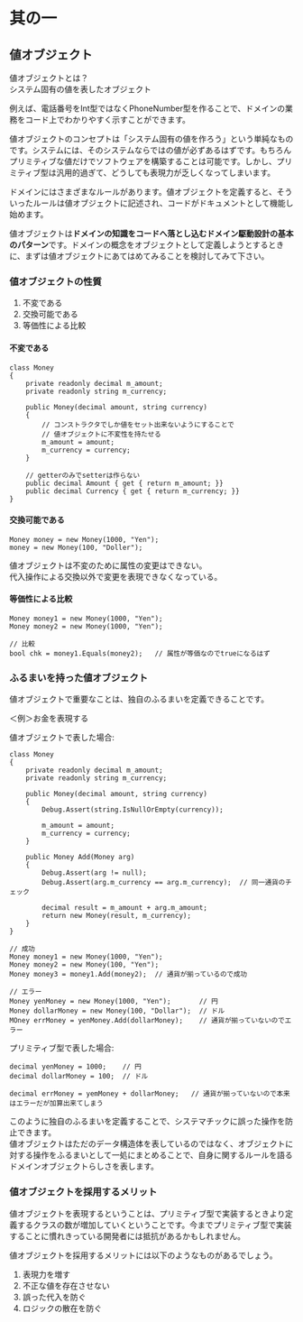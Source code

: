 # 其の一

## 値オブジェクト

値オブジェクトとは？  
システム固有の値を表したオブジェクト  

例えば、電話番号をInt型ではなくPhoneNumber型を作ることで、ドメインの業務をコード上でわかりやすく示すことができます。  

値オブジェクトのコンセプトは「システム固有の値を作ろう」という単純なものです。システムには、そのシステムならではの値が必ずあるはずです。もちろんプリミティブな値だけでソフトウェアを構築することは可能です。しかし、プリミティブ型は汎用的過ぎて、どうしても表現力が乏しくなってしまいます。  

ドメインにはさまざまなルールがあります。値オブジェクトを定義すると、そういったルールは値オブジェクトに記述され、コードがドキュメントとして機能し始めます。  

値オブジェクトは**ドメインの知識をコードへ落とし込むドメイン駆動設計の基本のパターン**です。ドメインの概念をオブジェクトとして定義しようとするときに、まずは値オブジェクトにあてはめてみることを検討してみて下さい。  

### 値オブジェクトの性質

1. 不変である  
2. 交換可能である
3. 等価性による比較

#### 不変である

```CSharp
class Money
{
    private readonly decimal m_amount;
    private readonly string m_currency;

    public Money(decimal amount, string currency)
    {
        // コンストラクタでしか値をセット出来ないようにすることで
        // 値オブジェクトに不変性を持たせる
        m_amount = amount;
        m_currency = currency;
    }

    // getterのみでsetterは作らない
    public decimal Amount { get { return m_amount; }}
    public decimal Currency { get { return m_currency; }}
}
```

#### 交換可能である

```CSharp
Money money = new Money(1000, "Yen");
money = new Money(100, "Doller");
```

値オブジェクトは不変のために属性の変更はできない。  
代入操作による交換以外で変更を表現できなくなっている。  

#### 等価性による比較

```CSharp
Money money1 = new Money(1000, "Yen");
Money money2 = new Money(1000, "Yen");

// 比較
bool chk = money1.Equals(money2);   // 属性が等価なのでtrueになるはず
```

### ふるまいを持った値オブジェクト

値オブジェクトで重要なことは、独自のふるまいを定義できることです。  

＜例＞お金を表現する  

値オブジェクトで表した場合:  

```CSharp
class Money
{
    private readonly decimal m_amount;
    private readonly string m_currency;

    public Money(decimal amount, string currency)
    {
        Debug.Assert(string.IsNullOrEmpty(currency));

        m_amount = amount;
        m_currency = currency;
    }

    public Money Add(Money arg)
    {
        Debug.Assert(arg != null);
        Debug.Assert(arg.m_currency == arg.m_currency);  // 同一通貨のチェック

        decimal result = m_amount + arg.m_amount;
        return new Money(result, m_currency);
    }
}

// 成功
Money money1 = new Money(1000, "Yen");
Money money2 = new Money(100, "Yen");
Money money3 = money1.Add(money2);  // 通貨が揃っているので成功

// エラー
Money yenMoney = new Money(1000, "Yen");       // 円
Money dollarMoney = new Money(100, "Dollar");  // ドル
MOney errMoney = yenMoney.Add(dollarMoney);    // 通貨が揃っていないのでエラー
```

プリミティブ型で表した場合:  

```CSharp
decimal yenMoney = 1000;    // 円
decimal dollarMoney = 100;  // ドル

decimal errMoney = yemMoney + dollarMoney;   // 通貨が揃っていないので本来はエラーだが加算出来てしまう
```

このように独自のふるまいを定義することで、システマチックに誤った操作を防止できます。  
値オブジェクトはただのデータ構造体を表しているのではなく、オブジェクトに対する操作をふるまいとして一処にまとめることで、自身に関するルールを語るドメインオブジェクトらしさを表します。  

### 値オブジェクトを採用するメリット

値オブジェクトを表現するということは、プリミティブ型で実装するときより定義するクラスの数が増加していくということです。今までプリミティブ型で実装することに慣れきっている開発者には抵抗があるかもしれません。  

値オブジェクトを採用するメリットには以下のようなものがあるでしょう。  

1. 表現力を増す
2. 不正な値を存在させない
3. 誤った代入を防ぐ
4. ロジックの散在を防ぐ
